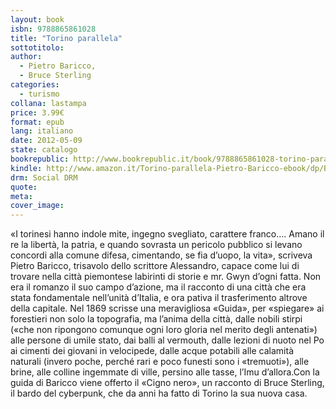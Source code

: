 ```yaml
---
layout: book
isbn: 9788865861028
title: "Torino parallela"
sottotitolo:
author:
  - Pietro Baricco,
  - Bruce Sterling 
categories:
  - turismo
collana: lastampa
price: 3.99€
format: epub
lang: italiano
date: 2012-05-09
state: catalogo
bookrepublic: http://www.bookrepublic.it/book/9788865861028-torino-parallela/
kindle: http://www.amazon.it/Torino-parallela-Pietro-Baricco-ebook/dp/B00AQQDZ8M/
drm: Social DRM
quote:
meta:
cover_image:
---
```

«I torinesi hanno indole mite, ingegno svegliato, carattere franco…. Amano il re la libertà, la patria, e quando sovrasta un pericolo pubblico si levano concordi alla comune difesa, cimentando, se fia d’uopo, la vita», scriveva Pietro Baricco, trisavolo dello scrittore Alessandro, capace come lui di trovare nella città piemontese labirinti di storie e mr. Gwyn d’ogni fatta. Non era il romanzo il suo campo d’azione, ma il racconto di una città che era stata fondamentale nell’unità d’Italia, e ora pativa il trasferimento altrove della capitale. Nel 1869 scrisse una meravigliosa «Guida», per «spiegare» ai forestieri non solo la topografia, ma l’anima della città, dalle nobili stirpi («che non ripongono comunque ogni loro gloria nel merito degli antenati») alle persone di umile stato, dai balli al vermouth, dalle lezioni di nuoto nel Po ai cimenti dei giovani in velocipede, dalle acque potabili alle calamità naturali (invero poche, perché rari e poco funesti sono i «tremuoti»), alle brine, alle colline ingemmate di ville, persino alle tasse, l’Imu d’allora.Con la guida di Baricco viene offerto il «Cigno nero», un racconto di Bruce Sterling, il bardo del cyberpunk, che da anni ha fatto di Torino la sua nuova casa.